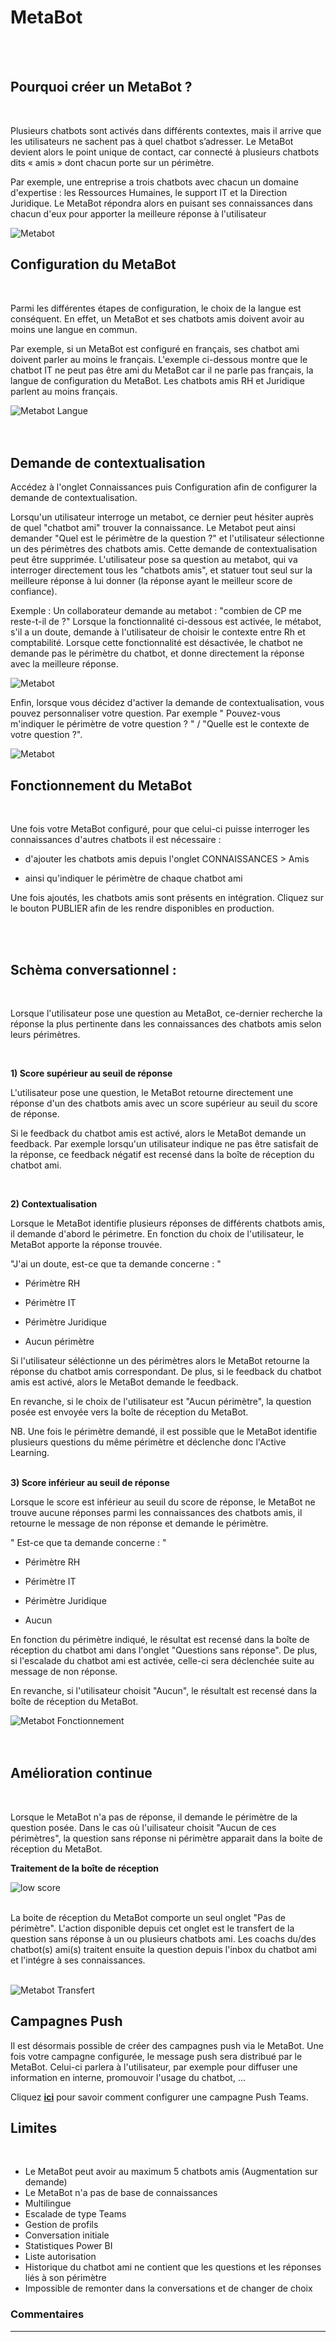 # MetaBot

 <br />
 <br />

## Pourquoi créer un MetaBot ? 
 <br />

Plusieurs chatbots sont activés dans différents contextes, mais il arrive que les utilisateurs ne sachent pas à quel chatbot s’adresser. 
Le MetaBot devient alors le point unique de contact, car connecté à plusieurs chatbots dits « amis » dont chacun porte sur un périmètre.

Par exemple, une entreprise a trois chatbots avec chacun un domaine d'expertise : les Ressources Humaines, le support IT et la Direction Juridique. Le MetaBot répondra alors en puisant ses connaissances dans chacun d'eux pour apporter la meilleure réponse à l'utilisateur

<div class="image_center">
  <img :src="$withBase('/assets/img/fr/metabot/metabot1.PNG')" alt="Metabot">
</div>

## Configuration du MetaBot
 <br />

Parmi les différentes étapes de configuration, le choix de la langue est conséquent. En effet, un MetaBot et ses chatbots amis doivent avoir au moins une langue en commun. 

Par exemple, si un MetaBot est configuré en français, ses chatbot ami doivent parler au moins le français. 
L'exemple ci-dessous montre que le chatbot IT ne peut pas être ami du MetaBot car il ne parle pas français, la langue de configuration du MetaBot. Les chatbots amis RH et Juridique parlent au moins français. 

<div class="image_center">
  <img :src="$withBase('/assets/img/fr/metabot/Metabotlangue.PNG')" alt="Metabot Langue">
</div>
 <br />
 <br />

## Demande de contextualisation

Accédez à l'onglet Connaissances puis Configuration afin de configurer la demande de contextualisation. 

Lorsqu'un utilisateur interroge un metabot, ce dernier peut hésiter auprès de quel "chatbot ami" trouver la connaissance. Le Metabot peut ainsi demander "Quel est le périmètre de la question ?" et l'utilisateur sélectionne un des périmètres des chatbots amis. 
Cette demande de contextualisation peut être supprimée. L'utilisateur pose sa question au metabot, qui va interroger  directement tous les "chatbots amis", et statuer tout seul sur la meilleure réponse à lui donner (la réponse ayant le meilleur score de confiance).

Exemple :
Un collaborateur demande au metabot : "combien de CP me reste-t-il de ?" 
Lorsque la fonctionnalité ci-dessous est activée, le métabot, s'il a un doute, demande à l'utilisateur de choisir le contexte entre Rh et comptabilité. Lorsque cette fonctionnalité est désactivée, le chatbot ne demande pas le périmètre du chatbot, et donne directement la réponse avec la meilleure réponse. 

<div class="image_center">
  <img :src="$withBase('/assets/img/fr/metabot/demandedecontextualisation.PNG')" alt="Metabot">
  </div>

Enfin, lorsque vous décidez d'activer la demande de contextualisation, vous pouvez personnaliser votre question. Par exemple " Pouvez-vous m'indiquer le périmètre de votre question ? " / "Quelle est le contexte de votre question ?".

<div class="image_center">
  <img :src="$withBase('/assets/img/fr/metabot/demandedecontextualisation1.PNG')" alt="Metabot">
</div>

## Fonctionnement du MetaBot
 <br />

Une fois votre MetaBot configuré, pour que celui-ci puisse interroger les connaissances d'autres chatbots il est nécessaire : 

- d'ajouter les chatbots amis depuis l'onglet CONNAISSANCES > Amis

- ainsi qu'indiquer le périmètre de chaque chatbot ami 

Une fois ajoutés, les chatbots amis sont présents en intégration. Cliquez sur le bouton PUBLIER afin de les rendre disponibles en production. 

 <br />
 <br />

## Schèma conversationnel : 
 <br />

Lorsque l'utilisateur pose une question au MetaBot, ce-dernier recherche la réponse la plus pertinente dans les connaissances des chatbots amis selon leurs périmètres. 

 <br />

**1) Score supérieur au seuil de réponse** 

L'utilisateur pose une question, le MetaBot retourne directement une réponse d'un des chatbots amis avec un score supérieur au seuil du score de réponse. 

  Si le feedback du chatbot amis est activé, alors le MetaBot demande un feedback. Par exemple lorsqu'un utilisateur indique ne pas être satisfait de la réponse, ce feedback négatif est recensé dans la boîte de réception du chatbot ami.

 <br />

**2) Contextualisation** 

Lorsque le MetaBot identifie plusieurs réponses de différents chatbots amis, il demande d'abord le périmetre. En fonction du choix de l'utilisateur, le MetaBot apporte la réponse trouvée. 

"J'ai un doute, est-ce que ta demande concerne : "

- Périmètre RH 
  
- Périmètre IT  
 
- Périmètre Juridique 
  
- Aucun périmètre


Si l'utilisateur séléctionne un des périmètres alors le MetaBot retourne la réponse du chatbot amis correspondant. De plus, si le feedback du chatbot amis est activé, alors le MetaBot demande le feedback. 

En revanche, si le choix de l'utilisateur est "Aucun périmètre", la question posée est envoyée vers la boîte de réception du MetaBot. 

NB. Une fois le périmètre demandé, il est possible que le MetaBot identifie plusieurs questions du même périmètre et déclenche donc l'Active Learning. 
 <br />
 <br />

**3) Score inférieur au seuil de réponse** 

Lorsque le score est inférieur au seuil du score de réponse, le MetaBot ne trouve aucune réponses parmi les connaissances des chatbots amis, il retourne le message de non réponse et demande le périmètre. 

" Est-ce que ta demande concerne : "

- Périmètre RH 

- Périmètre IT 

- Périmètre Juridique

- Aucun 

En fonction du périmètre indiqué, le résultat est recensé dans la boîte de réception du chatbot ami dans l'onglet "Questions sans réponse". De plus, si l'escalade du chatbot ami est activée, celle-ci sera déclenchée suite au message de non réponse. 

En revanche, si l'utilisateur choisit "Aucun", le résultalt est recensé dans la boîte de réception du MetaBot. 

<div class="image_center">
  <img :src="$withBase('/assets/img/fr/metabot/Metabotfonctionnement.PNG')" alt="Metabot Fonctionnement">
</div>

 <br />
 <br />

## Amélioration continue 
 <br />

Lorsque le MetaBot n'a pas de réponse, il demande le périmètre de la question posée. Dans le cas où l'uilisateur choisit "Aucun de ces périmètres", la question sans réponse ni périmètre apparait dans la boite de réception du MetaBot. 
 <br />

**Traitement de la boîte de réception**

<div class="image_center">
  <img :src="$withBase('/assets/img/fr/metabot/metabotamelioration.PNG')" alt="low score">
</div>


 <br />

La boite de réception du MetaBot comporte un seul onglet "Pas de périmètre". L'action disponible depuis cet onglet est le transfert de la question sans réponse à un ou plusieurs chatbots ami. Les coachs du/des chatbot(s) ami(s) traitent ensuite la question depuis l'inbox du chatbot ami et l'intégre à ses connaissances. 
 <br />
 <br />


<div class="image_center">
  <img :src="$withBase('/assets/img/fr/metabot/metabottransfert.PNG')" alt="Metabot Transfert">
</div>

## Campagnes Push

Il est désormais possible de créer des campagnes push via le MetaBot. Une fois votre campagne configurée, le message push sera distribué par le MetaBot. Celui-ci parlera à l'utilisateur, par exemple pour diffuser une information en interne, promouvoir l'usage du chatbot, ...

Cliquez [**ici**](/fr/chatbot/communication/campagne.html#campagnes-teams) pour savoir comment configurer une campagne Push Teams. 

## Limites
 <br />

- Le MetaBot peut avoir au maximum 5 chatbots amis (Augmentation sur demande)
- Le MetaBot n'a pas de base de connaissances 
- Multilingue 
- Escalade de type Teams 
- Gestion de profils
- Conversation initiale 
- Statistiques Power BI 
- Liste autorisation 
- Historique du chatbot ami ne contient que les questions et les réponses liés à son périmètre
- Impossible de remonter dans la conversations et de changer de choix 


### Commentaires
---
<Commentaire />